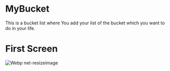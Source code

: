 # MyBucket
This is a bucket list where You add your list of the bucket which you want to do in your life.
# First Screen
![Webp net-resizeimage](https://user-images.githubusercontent.com/56579935/114533211-48b22400-9c6b-11eb-8170-043455040e03.jpg)
